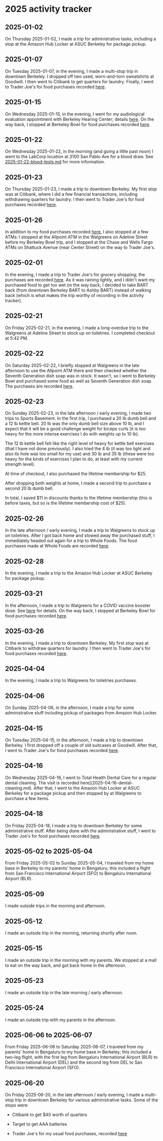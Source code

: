 # 2025 activity tracker

## 2025-01-02

On Thursday 2025-01-02, I made a trip for administrative tasks,
including a stop at the Amazon Hub Locker at ASUC Berkeley for package
pickup.

## 2025-01-07

On Tuesday 2025-01-07, in the evening, I made a multi-stop trip in
downtown Berkeley. I dropped off two used, worn-and-torn sweatshirts
at Goodwill. I then went to Citibank to get quarters for
laundry. Finally, I went to Trader Joe's for food purchases recorded
[here](../../sql/food_purchases_2025.sql).

## 2025-01-15

On Wednesday 2025-01-15, in the evening, I went for my audiological
evaluation appointment with Berkeley Hearing Center; details
[here](2025-01-15-audiological-evaluation.md). On the way back, I
stopped at Berkeley Bowl for food purchases recorded
[here](../../sql/food_purchases_2025.sql).

## 2025-01-22

On Wednesday 2025-01-22, in the morning (and going a little past noon)
I went to the LabCorp location at 3100 San Pablo Ave for a blood
draw. See
[2025-01-22-blood-tests.md](2025-01-22-blood-tests.md#day-of-the-blood-draw-2025-01-22)
for more information.

## 2025-01-23

On Thursday 2025-01-23, I made a trip to downtown Berkeley. My first
stop was at Citibank, where I did a few financial transactions,
including withdrawing quarters for laundry. I then went to Trader
Joe's for food purchases recorded
[here](../../sql/food_purchases_2025.sql).

## 2025-01-26

In addition to my food purchases recorded
[here](../../sql/food_purchases_2025.sql), I also stopped at a few
ATMs: I stopped at the Allpoint ATM in the Walgreens on Adeline Street
before my Berkeley Bowl trip, and I stopped at the Chase and Wells
Fargo ATMs on Shattuck Avenue (near Center Street) on the way to
Trader Joe's.

## 2025-02-01

In the evening, I made a trip to Trader Joe's for grocery shopping;
the purchases are recorded
[here](../../sql/food_purchases_2025.sql). As it was raining lightly,
and I didn't want my purchased food to get too wet on the way back, I
decided to take BART back (from downtown Berkeley BART to Ashby BART)
instead of walking back (which is what makes the trip worthy of
recording in the activity tracker).

## 2025-02-21

On Friday 2025-02-21, in the evening, I made a long-overdue trip to
the Walgreens at Adeline Street to stock up on toiletries. I completed
checkout at 5:42 PM.

## 2025-02-22

On Saturday 2025-02-22, I briefly stopped at Walgreens in the late
afternoon to use the Allpoint ATM there and then checked whether the
Seventh Generation dish soap was in stock. It wasn't, so I went to
Berkeley Bowl and purchased some food as well as Seventh Generation
dish soap. The purchases are recorded
[here](../../sql/food_purchases_2025.sql).

## 2025-02-23

On Sunday 2025-02-23, in the late afternoon / early evening, I made
two trips to Sports Basement. In the first trip, I purchased a 20 lb
dumb bell and a 12 lb kettle bell. 20 lb was the only dumb bell size
above 10 lb, and I expect that it will be a good challenge weight for
biceps curls (it is too heavy for the more intense exercises I do with
weights up to 10 lb).

The 12 lb kettle bell felt like the right level of heavy for kettle
bell exercises (that I have not done previously). I also tried the 4
lb (it was too light and also its hole was too small for my use) and
30 lb and 35 lb (these were too heavy for the kinds of exercises I
plan to do, at least with my current strength level).

At time of checkout, I also purchased the lifetime membership for $25.

After dropping both weights at home, I made a second trip to purchase
a second 20 lb dumb bell.

In total, I saved $11 in discounts thanks to the lifetime membership
(this is before taxes, but so is the lifetime membership cost of $25).

## 2025-02-26

In the late afternoon / early evening, I made a trip to Walgreens to
stock up on toiletries. After I got back home and stowed away the
purchased stuff, I immediately headed out again for a trip to Whole
Foods. The food purchases made at Whole Foods are recorded
[here](../../sql/food_purchases_2025.sql).

## 2025-02-28

In the evening, I made a trip to the Amazon Hub Locker at ASUC
Berkeley for package pickup.

## 2025-03-21

In the afternoon, I made a trip to Walgreens for a COVID vaccine
booster dose. See
[here](2025-03-21-pfizer-covid-vaccine-updated-booster-dose.md) for
details. On the way back, I stopped at Berkeley Bowl for food
purchases recorded [here](../../sql/food_purchases_2025.sql).

## 2025-03-26

In the evening, I made a trip to downtown Berkeley. My first stop was
at Citibank to withdraw quarters for laundry.  I then went to Trader
Joe's for food purchases recorded
[here](../../sql/food_purchases_2025.sql).

## 2025-04-04

In the evening, I made a trip to Walgreens for toiletries purchases.

## 2025-04-06

On Sunday 2025-04-06, in the afternoon, I made a trip for some
administrative stuff including pickup of packages from Amazon Hub
Locker.

## 2025-04-15

On Tuesday 2025-04-15, in the afternoon, I made a trip to downtown
Berkeley. I first dropped off a couple of old suitcases at
Goodwill. After that, I went to Trader Joe's for food purchases
recorded [here](../../sql/food_purchases_2025.sql).

## 2025-04-16

On Wednesday 2025-04-16, I went to Total Health Dental Care for a
regular dental cleaning. The visit is recorded
here](2025-04-16-dental-cleaning.md). After that, I went to the Amazon
Hub Locker at ASUC Berkeley for a package pickup and then stopped by
at Walgreens to purchase a few items.

## 2025-04-18

On Friday 2025-04-18, I made a trip to downtown Berkeley for some
administrative stuff. After being done with the administrative stuff,
I went to Trader Joe's for food purchases recorded
[here](../../sql/food_purchases_2025.sql).

## 2025-05-02 to 2025-05-04

From Friday 2025-05-02 to Sunday 2025-05-04, I traveled from my home
base in Berkeley to my parents' home in Bengaluru; this included a
flight from San Francisco International Airport (SFO) to Bengaluru
International Airport (BLR).

## 2025-05-09

I made outside trips in the morning and afternoon.

## 2025-05-12

I made an outside trip in the morning, returning shortly after noon.

## 2025-05-15

I made an outside trip in the morning with my parents. We stopped at a
mall to eat on the way back, and got back home in the afternoon.

## 2025-05-23

I made an outside trip in the late morning / early afternoon.

## 2025-05-24

I made an outside trip with my parents in the afternoon.

## 2025-06-06 to 2025-06-07

From Friday 2025-06-06 to Saturday 2025-06-07, I traveled from my
parents' home in Bengaluru to my home base in Berkeley; this included
a two-leg flight, with the first leg from Bengaluru International
Airport (BLR) to Delhi International Airport (DEL) and the second leg
from DEL to San Francisco International Airport (SFO).

## 2025-06-20

On Friday 2025-06-20, in the late afternoon / early evening, I made a
multi-stop trip in downtown Berkeley for various administrative
tasks. Some of the stops were:

* Citibank to get $40 worth of quarters

* Target to get AAA batteries

* Trader Joe's for my usual food purchases, recorded
  [here](../../sql/food_purchases_2025.sql)
